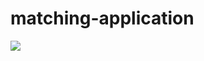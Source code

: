 # matching-application

![](https://user-images.githubusercontent.com/32453774/110255719-75508d00-7f95-11eb-84d1-4bf19eec5f4a.jpg)
